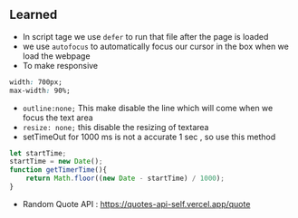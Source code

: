 ## Learned
* In script tage we use `defer` to run that file after the page is loaded
* we use `autofocus` to automatically focus our cursor in the box when we load the webpage
* To make responsive
```css
width: 700px;
max-width: 90%;
```
* `outline:none;` This make disable the line which will come when we focus the text area
* `resize: none;` this disable the resizing of textarea
* setTimeOut for 1000 ms is not a accurate  1 sec , so use this method
```js
let startTime;
startTime = new Date();
function getTimerTime(){
    return Math.floor((new Date - startTime) / 1000);
}
```
* Random Quote API : https://quotes-api-self.vercel.app/quote